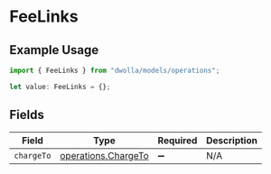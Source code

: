 # FeeLinks

## Example Usage

```typescript
import { FeeLinks } from "dwolla/models/operations";

let value: FeeLinks = {};
```

## Fields

| Field                                                      | Type                                                       | Required                                                   | Description                                                |
| ---------------------------------------------------------- | ---------------------------------------------------------- | ---------------------------------------------------------- | ---------------------------------------------------------- |
| `chargeTo`                                                 | [operations.ChargeTo](../../models/operations/chargeto.md) | :heavy_minus_sign:                                         | N/A                                                        |